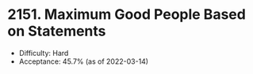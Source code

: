 # 2151. Maximum Good People Based on Statements
- Difficulty: Hard
- Acceptance: 45.7% (as of 2022-03-14)
